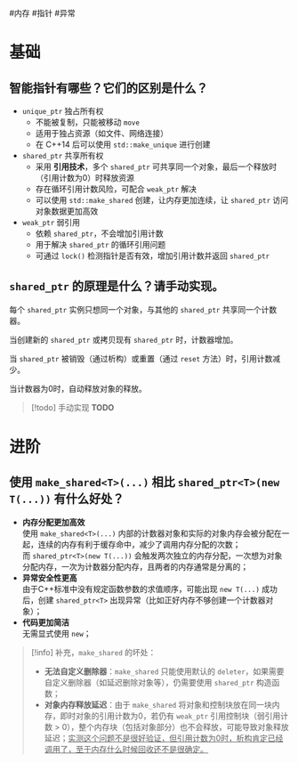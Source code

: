 
#内存 #指针 #异常

# 基础

## 智能指针有哪些？它们的区别是什么？

- `unique_ptr` 独占所有权
	- 不能被复制，只能被移动 `move`
	- 适用于独占资源（如文件、网络连接）
	- 在 C++14 后可以使用 `std::make_unique` 进行创建
- `shared_ptr` 共享所有权
	- 采用 **引用技术**，多个 `shared_ptr` 可共享同一个对象，最后一个释放时（引用计数为0）时释放资源
	- 存在循环引用计数风险，可配合 `weak_ptr` 解决
	- 可以使用 `std::make_shared` 创建，让内存更加连续，让 `shared_ptr` 访问对象数据更加高效
- `weak_ptr` 弱引用
	- 依赖 `shared_ptr`，不会增加引用计数
	- 用于解决 `shared_ptr` 的循环引用问题
	- 可通过 `lock()` 检测指针是否有效，增加引用计数并返回 `shared_ptr`

## `shared_ptr` 的原理是什么？请手动实现。

每个 `shared_ptr` 实例只想同一个对象，与其他的 `shared_ptr` 共享同一个计数器。

当创建新的 `shared_ptr` 或拷贝现有 `shared_ptr` 时，计数器增加。

当 `shared_ptr` 被销毁（通过析构）或重置（通过 `reset` 方法）时，引用计数减少。

当计数器为0时，自动释放对象的释放。

> [!todo] 手动实现
> **TODO**

# 进阶

## 使用 `make_shared<T>(...)` 相比 `shared_ptr<T>(new T(...))` 有什么好处？

- **内存分配更加高效**<br>使用 `make_shared<T>(...)` 内部的计数器对象和实际的对象内存会被分配在一起，连续的内存有利于缓存命中，减少了调用内存分配的次数；<br>而 `shared_ptr<T>(new T(...))` 会触发两次独立的内存分配，一次想为对象分配内存，一次为计数器分配内存，且两者的内存通常是分离的；
- **异常安全性更高**<br>由于C++标准中没有规定函数参数的求值顺序，可能出现 `new T(...)` 成功后，创建 `shared_ptr<T>` 出现异常（比如正好内存不够创建一个计数器对象）；
- **代码更加简洁**<br>无需显式使用 `new`；

> [!info] 补充，`make_shared` 的坏处：
> - **无法自定义删除器**：`make_shared` 只能使用默认的 `deleter`，如果需要自定义删除器（如延迟删除对象等），仍需要使用 `shared_ptr` 构造函数；
> - **对象内存释放延迟**：由于 `make_shared` 将对象和控制块放在同一块内存，即时对象的引用计数为0，若仍有 `weak_ptr` 引用控制块（弱引用计数 > 0），整个内存块（包括对象部分）也不会释放，可能导致对象释放延迟；<u>实测这个问题不是很好验证，但引用计数为0时，析构肯定已经调用了，至于内存什么时候回收还不是很确定。</u>
